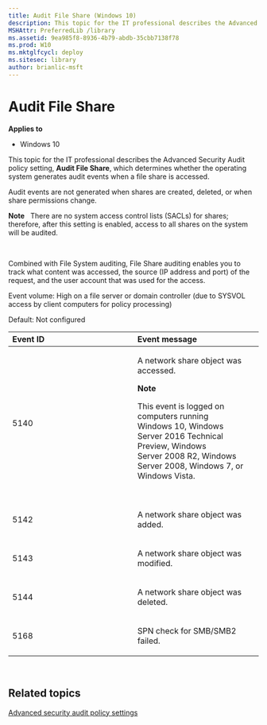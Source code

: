 ```yaml
---
title: Audit File Share (Windows 10)
description: This topic for the IT professional describes the Advanced Security Audit policy setting Audit File Share which determines whether the operating system generates audit events when a file share is accessed.
MSHAttr: PreferredLib /library
ms.assetid: 9ea985f8-8936-4b79-abdb-35cbb7138f78
ms.prod: W10
ms.mktglfcycl: deploy
ms.sitesec: library
author: brianlic-msft
---
```


# Audit File Share


**Applies to**

-   Windows 10

This topic for the IT professional describes the Advanced Security Audit policy setting, **Audit File Share**, which determines whether the operating system generates audit events when a file share is accessed.

Audit events are not generated when shares are created, deleted, or when share permissions change.

**Note**  
There are no system access control lists (SACLs) for shares; therefore, after this setting is enabled, access to all shares on the system will be audited.

 

Combined with File System auditing, File Share auditing enables you to track what content was accessed, the source (IP address and port) of the request, and the user account that was used for the access.

Event volume: High on a file server or domain controller (due to SYSVOL access by client computers for policy processing)

Default: Not configured

<table>
<colgroup>
<col width="50%" />
<col width="50%" />
</colgroup>
<thead>
<tr class="header">
<th align="left">Event ID</th>
<th align="left">Event message</th>
</tr>
</thead>
<tbody>
<tr class="odd">
<td align="left"><p>5140</p></td>
<td align="left"><p>A network share object was accessed.</p>
<div class="alert">
<strong>Note</strong>  
<p>This event is logged on computers running Windows 10, Windows Server 2016 Technical Preview, Windows Server 2008 R2, Windows Server 2008, Windows 7, or Windows Vista.</p>
</div>
<div>
 
</div></td>
</tr>
<tr class="even">
<td align="left"><p>5142</p></td>
<td align="left"><p>A network share object was added.</p></td>
</tr>
<tr class="odd">
<td align="left"><p>5143</p></td>
<td align="left"><p>A network share object was modified.</p></td>
</tr>
<tr class="even">
<td align="left"><p>5144</p></td>
<td align="left"><p>A network share object was deleted.</p></td>
</tr>
<tr class="odd">
<td align="left"><p>5168</p></td>
<td align="left"><p>SPN check for SMB/SMB2 failed.</p></td>
</tr>
</tbody>
</table>

 

## Related topics


[Advanced security audit policy settings](advanced-security-audit-policy-settings.md)

 

 





